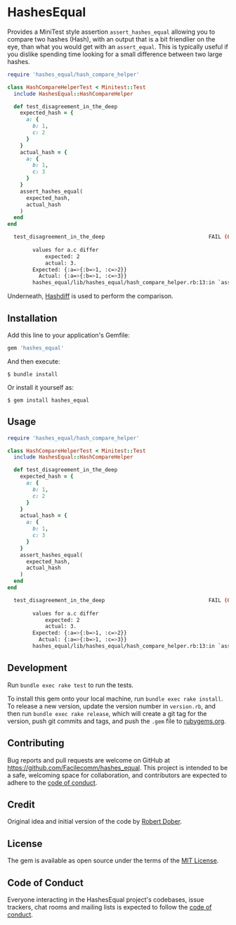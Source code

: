 # HashesEqual

Provides a MiniTest style assertion `assert_hashes_equal` allowing you to compare two hashes (Hash), with an output that is a bit friendlier on the eye, than what you would get with an `assert_equal`. This is typically useful if you dislike spending time looking for a small difference between two large hashes.

```ruby
require 'hashes_equal/hash_compare_helper'

class HashCompareHelperTest < Minitest::Test
  include HashesEqual::HashCompareHelper

  def test_disagreement_in_the_deep
    expected_hash = {
      a: {
        b: 1,
        c: 2
      }
    }
    actual_hash = {
      a: {
        b: 1,
        c: 3
      }
    }
    assert_hashes_equal(
      expected_hash,
      actual_hash
    )
  end
end
```
```bash
  test_disagreement_in_the_deep                                 FAIL (0.00s)
        
        values for a.c differ
        	expected: 2
        	actual: 3.
        Expected: {:a=>{:b=>1, :c=>2}}
          Actual: {:a=>{:b=>1, :c=>3}}
        hashes_equal/lib/hashes_equal/hash_compare_helper.rb:13:in `assert_hashes_equal'
```

Underneath, [Hashdiff](https://github.com/liufengyun/hashdiff) is used to perform the comparison.

## Installation

Add this line to your application's Gemfile:

```ruby
gem 'hashes_equal'
```

And then execute:

    $ bundle install

Or install it yourself as:

    $ gem install hashes_equal

## Usage

```ruby
require 'hashes_equal/hash_compare_helper'

class HashCompareHelperTest < Minitest::Test
  include HashesEqual::HashCompareHelper

  def test_disagreement_in_the_deep
    expected_hash = {
      a: {
        b: 1,
        c: 2
      }
    }
    actual_hash = {
      a: {
        b: 1,
        c: 3
      }
    }
    assert_hashes_equal(
      expected_hash,
      actual_hash
    )
  end
end
```
```bash
  test_disagreement_in_the_deep                                 FAIL (0.00s)
        
        values for a.c differ
        	expected: 2
        	actual: 3.
        Expected: {:a=>{:b=>1, :c=>2}}
          Actual: {:a=>{:b=>1, :c=>3}}
        hashes_equal/lib/hashes_equal/hash_compare_helper.rb:13:in `assert_hashes_equal'
```

## Development

Run `bundle exec rake test` to run the tests.

To install this gem onto your local machine, run `bundle exec rake install`. To release a new version, update the version number in `version.rb`, and then run `bundle exec rake release`, which will create a git tag for the version, push git commits and tags, and push the `.gem` file to [rubygems.org](https://rubygems.org).

## Contributing

Bug reports and pull requests are welcome on GitHub at https://github.com/Facilecomm/hashes_equal. This project is intended to be a safe, welcoming space for collaboration, and contributors are expected to adhere to the [code of conduct](https://github.com/[USERNAME]/hashes_equal/blob/master/CODE_OF_CONDUCT.md).

## Credit
Original idea and initial version of the code by [Robert Dober](https://github.com/RobertDober).

## License

The gem is available as open source under the terms of the [MIT License](https://opensource.org/licenses/MIT).

## Code of Conduct

Everyone interacting in the HashesEqual project's codebases, issue trackers, chat rooms and mailing lists is expected to follow the [code of conduct](https://github.com/Facilecomm/hashes_equal/blob/master/CODE_OF_CONDUCT.md).
